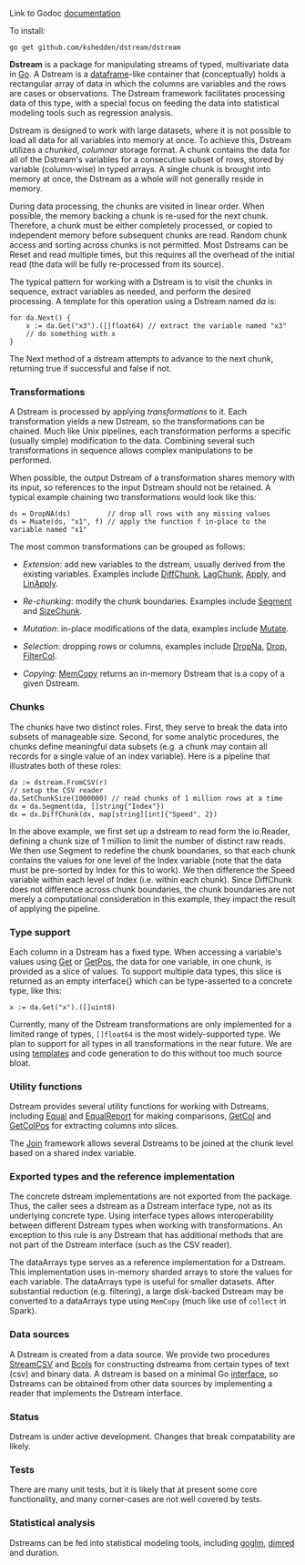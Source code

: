Link to Godoc [documentation](https://godoc.org/github.com/kshedden/dstream/dstream)

To install:

```
go get github.com/kshedden/dstream/dstream
```

__Dstream__ is a package for manipulating streams of typed,
multivariate data in [Go](http://golang.org).  A Dstream is a
[dataframe](http://pandas.pydata.org)-like container that
(conceptually) holds a rectangular array of data in which the columns
are variables and the rows are cases or observations.  The Dstream
framework facilitates processing data of this type, with a special
focus on feeding the data into statistical modeling tools such as
regression analysis.

Dstream is designed to work with large datasets, where it is not
possible to load all data for all variables into memory at once.  To
achieve this, Dstream utilizes a _chunked_, _columnar_ storage format.
A chunk contains the data for all of the Dstream's variables for a
consecutive subset of rows, stored by variable (column-wise) in typed
arrays.  A single chunk is brought into memory at once, the Dstream as
a whole will not generally reside in memory.

During data processing, the chunks are visited in linear order.  When
possible, the memory backing a chunk is re-used for the next chunk.
Therefore, a chunk must be either completely processed, or copied to
independent memory before subsequent chunks are read.  Random chunk
access and sorting across chunks is not permitted.  Most Dstreams can
be Reset and read multiple times, but this requires all the overhead
of the initial read (the data will be fully re-processed from its
source).

The typical pattern for working with a Dstream is to visit the chunks
in sequence, extract variables as needed, and perform the desired
processing.  A template for this operation using a Dstream named _da_
is:

```
for da.Next() {
    x := da.Get("x3").([]float64) // extract the variable named "x3"
    // do something with x
}
```

The Next method of a dstream attempts to advance to the next chunk,
returning true if successful and false if not.

### Transformations

A Dstream is processed by applying _transformations_ to it.  Each
transformation yields a new Dstream, so the transformations can be
chained.  Much like Unix pipelines, each transformation performs a
specific (usually simple) modification to the data.  Combining several
such transformations in sequence allows complex manipulations to be
performed.

When possible, the output Dstream of a transformation shares memory
with its input, so references to the input Dstream should not be
retained.  A typical example chaining two transformations would look
like this:

```
ds = DropNA(ds)         // drop all rows with any missing values
ds = Muate(ds, "x1", f) // apply the function f in-place to the variable named "x1"
```

The most common transformations can be grouped as follows:

* _Extension_: add new variables to the dstream, usually derived from
  the existing variables.  Examples include
  [DiffChunk](https://godoc.org/github.com/kshedden/dstream/dstream#DiffChunk),
  [LagChunk](https://godoc.org/github.com/kshedden/dstream/dstream#LagChunk),
  [Apply](https://godoc.org/github.com/kshedden/dstream/dstream#DropNA),
  and
  [LinApply](https://godoc.org/github.com/kshedden/dstream/dstream#LinApply).

* _Re-chunking_: modify the chunk boundaries.  Examples include
  [Segment](https://godoc.org/github.com/kshedden/dstream/dstream#Segment)
  and [SizeChunk](https://godoc.org/github.com/kshedden/dstream/dstream#SizeChunk).

* _Mutation_: in-place modifications of the data, examples include
  [Mutate](https://godoc.org/github.com/kshedden/dstream/dstream#Mutate).

* _Selection_: dropping rows or columns, examples include
  [DropNa](https://godoc.org/github.com/kshedden/dstream/dstream#DropNA),
  [Drop](https://godoc.org/github.com/kshedden/dstream/dstream#Drop),
  [FilterCol](https://godoc.org/github.com/kshedden/dstream/dstream#FilterCol).

* _Copying_:
  [MemCopy](https://godoc.org/github.com/kshedden/dstream/dstream#DropNA)
  returns an in-memory Dstream that is a copy of a given Dstream.

### Chunks

The chunks have two distinct roles.  First, they serve to break the
data into subsets of manageable size.  Second, for some analytic
procedures, the chunks define meaningful data subsets (e.g. a chunk
may contain all records for a single value of an index variable).
Here is a pipeline that illustrates both of these roles:

```
da := dstream.FromCSV(r)
// setup the CSV reader
da.SetChunkSize(1000000) // read chunks of 1 million rows at a time
dx = da.Segment(da, []string{"Index"})
dx = dx.DiffChunk(dx, map[string][int]{"Speed", 2})
```

In the above example, we first set up a dstream to read form the
io.Reader, defining a chunk size of 1 million to limit the number of
distinct raw reads.  We then use Segment to redefine the chunk
boundaries, so that each chunk contains the values for one level of
the Index variable (note that the data must be pre-sorted by Index for
this to work).  We then difference the Speed variable within each
level of Index (i.e. within each chunk).  Since DiffChunk does not
difference across chunk boundaries, the chunk boundaries are not
merely a computational consideration in this example, they impact the
result of applying the pipeline.

### Type support

Each column in a Dstream has a fixed type.  When accessing a
variable's values using
[Get](https://godoc.org/github.com/kshedden/dstream/dstream#Get) or
[GetPos](https://godoc.org/github.com/kshedden/dstream/dstream#GetPos),
the data for one variable, in one chunk, is provided as a slice of
values.  To support multiple data types, this slice is returned as an
empty interface{} which can be type-asserted to a concrete type, like
this:

```
x := da.Get("x").([]uint8)
```

Currently, many of the Dstream transformations are only implemented
for a limited range of types, `[]float64` is the most widely-supported
type.  We plan to support for all types in all transformations in the
near future.  We are using
[templates](https://golang.org/pkg/text/template) and code generation
to do this without too much source bloat.

### Utility functions

Dstream provides several utility functions for working with Dstreams,
including
[Equal](https://godoc.org/github.com/kshedden/dstream/dstream#Equal)
and
[EqualReport](https://godoc.org/github.com/kshedden/dstream/dstream#EqualReport)
for making comparisons,
[GetCol](https://godoc.org/github.com/kshedden/dstream/dstream#GetCol)
and
[GetColPos](https://godoc.org/github.com/kshedden/dstream/dstream#GetColPos)
for extracting columns into slices.

The [Join](https://godoc.org/github.com/kshedden/dstream/dstream#Join)
framework allows several Dstreams to be joined at the chunk level
based on a shared index variable.

### Exported types and the reference implementation

The concrete dstream implementations are not exported from the
package.  Thus, the caller sees a dstream as a Dstream interface type,
not as its underlying concrete type.  Using interface types allows
interoperability between different Dstream types when working with
transformations.  An exception to this rule is any Dstream that has
additional methods that are not part of the Dstream interface (such as
the CSV reader).

The dataArrays type serves as a reference implementation for a
Dstream.  This implementation uses in-memory sharded arrays to store
the values for each variable.  The dataArrays type is useful for
smaller datasets.  After substantial reduction (e.g. filtering), a
large disk-backed Dstream may be converted to a dataArrays type using
`MemCopy` (much like use of `collect` in Spark).

### Data sources

A Dstream is created from a data source.  We provide two procedures
[StreamCSV](https://godoc.org/github.com/kshedden/dstream/dstream#StreamCSV)
and
[Bcols](https://godoc.org/github.com/kshedden/dstream/dstream#DropNAhttps://godoc.org/github.com/kshedden/dstream/dstream#Bcols)
for constructing dstreams from certain types of text (csv) and binary
data.  A dstream is based on a minimal Go
[interface](https://golang.org/doc/effective_go.html#interfaces_and_types),
so Dstreams can be obtained from other data sources by implementing a
reader that implements the Dstream interface.

### Status

Dstream is under active development.  Changes that break compatability
are likely.

### Tests

There are many unit tests, but it is likely that at present some core
functionality, and many corner-cases are not well covered by tests.

### Statistical analysis

Dstreams can be fed into statistical modeling tools, including
[goglm](https://github.com/kshedden/goglm),
[dimred](https://github.com/kshedden/dimred) and duration.